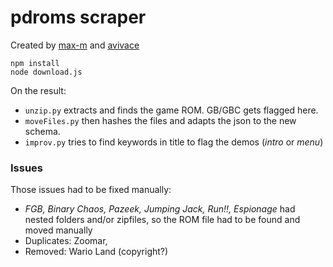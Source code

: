 # pdroms scraper

Created by [max-m](https://github.com/max-m) and [avivace](https://github.com/avivace)

```
npm install
node download.js
```

On the result:
-  `unzip.py` extracts and finds the game ROM. GB/GBC gets flagged here.
- `moveFiles.py` then hashes the files and adapts the json to the new schema.
- `improv.py` tries to find keywords in title to flag the demos (*intro* or *menu*)

### Issues

Those issues had to be fixed manually:

- *FGB, Binary Chaos, Pazeek, Jumping Jack, Run!!, Espionage* had nested folders and/or zipfiles, so the ROM file had to be found and moved manually
- Duplicates: Zoomar, 
- Removed: Wario Land (copyright?)

